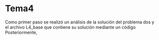# Tema4
Como primer paso se realizó un análisis de la solución del problema dos y el archivo L4_base que contiene su solución mediante un código
Posteriormente, 

